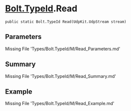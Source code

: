 # [Bolt.TypeId](Types/Bolt.TypeId.md).Read
`public static Bolt.TypeId Read(UdpKit.UdpStream stream)`
## Parameters
Missing File 'Types/Bolt.TypeId/M/Read_Parameters.md'
## Summary
Missing File 'Types/Bolt.TypeId/M/Read_Summary.md'
## Example
Missing File 'Types/Bolt.TypeId/M/Read_Example.md'
